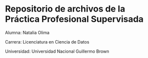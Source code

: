# Repositorio de archivos de la Práctica Profesional Supervisada

Alumna: Natalia Olima

Carrera: Licenciatura en Ciencia de Datos

Universidad: Universidad Nacional Guillermo Brown
